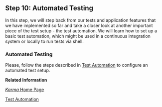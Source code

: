 <!-- loio07c97a2e497d443eb6fa74bb9445ab9c -->

## Step 10: Automated Testing

In this step, we will step back from our tests and application features that we have implemented so far and take a closer look at another important piece of the test setup - the test automation. We will learn how to set up a basic test automation, which might be used in a continuous integration system or locally to run tests via shell.



### Automated Testing

Please, follow the steps described in [Test Automation](../04_Essentials/test-automation-ae44824.md#loioae448243822448d8ba04b4784f4b09a0) to configure an automated test setup.

**Related Information**  


[*Karma* Home Page](https://www.npmjs.com/package/karma)

[Test Automation](../04_Essentials/test-automation-ae44824.md#loioae448243822448d8ba04b4784f4b09a0 "To make sure that the code is always tested thoroughly before it is included in a productive app, you should use a test runner that automates tests. The test runner can be included in your project setup so that it is called whenever code changes are submitted.")

